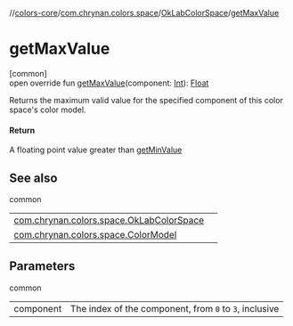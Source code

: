 //[colors-core](../../../index.md)/[com.chrynan.colors.space](../index.md)/[OkLabColorSpace](index.md)/[getMaxValue](get-max-value.md)

# getMaxValue

[common]\
open override fun [getMaxValue](get-max-value.md)(component: [Int](https://kotlinlang.org/api/latest/jvm/stdlib/kotlin/-int/index.html)): [Float](https://kotlinlang.org/api/latest/jvm/stdlib/kotlin/-float/index.html)

Returns the maximum valid value for the specified component of this color space's color model.

#### Return

A floating point value greater than [getMinValue](get-min-value.md)

## See also

common

| | |
|---|---|
| [com.chrynan.colors.space.OkLabColorSpace](get-min-value.md) |  |
| [com.chrynan.colors.space.ColorModel](../-color-model/component-count.md) |  |

## Parameters

common

| | |
|---|---|
| component | The index of the component, from `0` to `3`, inclusive |
